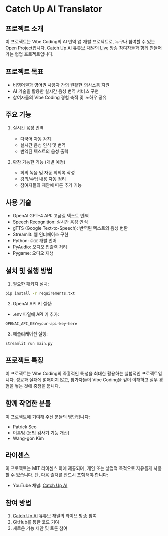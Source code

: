 # Catch Up AI Translator

## 프로젝트 소개
이 프로젝트는 Vibe Coding의 AI 번역 앱 개발 프로젝트로, 누구나 참여할 수 있는 Open Project입니다.
[Catch Up AI](https://www.youtube.com/@catchupai) 유튜브 채널의 Live 방송 참여자들과 함께 만들어가는 협업 프로젝트입니다.

## 프로젝트 목표
- 비영어권과 영어권 사용자 간의 원활한 의사소통 지원
- AI 기술을 활용한 실시간 음성 번역 서비스 구현
- 참여자들의 Vibe Coding 경험 축적 및 노하우 공유

## 주요 기능
1. 실시간 음성 번역
   - 다국어 자동 감지
   - 실시간 음성 인식 및 번역
   - 번역된 텍스트의 음성 출력

2. 확장 가능한 기능 (개발 예정)
   - 회의 녹음 및 자동 회의록 작성
   - 강의/수업 내용 자동 정리
   - 참여자들의 제안에 따른 추가 기능

## 사용 기술
- OpenAI GPT-4 API: 고품질 텍스트 번역
- Speech Recognition: 실시간 음성 인식
- gTTS (Google Text-to-Speech): 번역된 텍스트의 음성 변환
- Streamlit: 웹 인터페이스 구현
- Python: 주요 개발 언어
- PyAudio: 오디오 입출력 처리
- Pygame: 오디오 재생

## 설치 및 실행 방법
1. 필요한 패키지 설치:
```bash
pip install -r requirements.txt
```

2. OpenAI API 키 설정:
- .env 파일에 API 키 추가:
```
OPENAI_API_KEY=your-api-key-here
```

3. 애플리케이션 실행:
```bash
streamlit run main.py
```

## 프로젝트 특징
이 프로젝트는 Vibe Coding의 즉흥적인 특성을 최대한 활용하는 실험적인 프로젝트입니다.
성공과 실패에 얽매이지 않고, 참가자들이 Vibe Coding을 깊이 이해하고 실무 경험을 쌓는 것에 중점을 둡니다.

## 함께 작업한 분들
이 프로젝트에 기여해 주신 분들의 명단입니다:

- Patrick Seo
- 이홍범 (문법 검사기 기능 개선)
- Wang-gon Kim

<!-- 
참여자 정보는 다음과 같은 형식으로 추가됩니다:
- 이름/아이디 [LinkedIn](링크주소) [GitHub](링크주소)
-->

## 라이센스
이 프로젝트는 MIT 라이센스 하에 제공되며, 개인 또는 상업적 목적으로 자유롭게 사용할 수 있습니다.
단, 다음 출처를 반드시 포함해야 합니다:

- YouTube 채널: [Catch Up AI](https://www.youtube.com/@catchupai)

## 참여 방법
1. [Catch Up AI](https://www.youtube.com/@catchupai) 유튜브 채널의 라이브 방송 참여
2. GitHub를 통한 코드 기여
3. 새로운 기능 제안 및 토론 참여